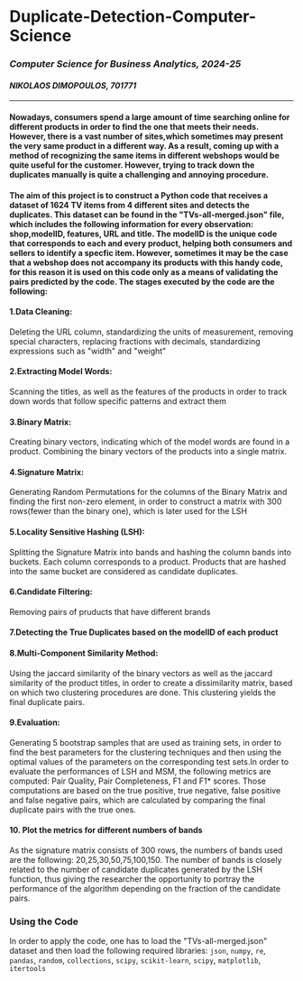 # **Duplicate-Detection-Computer-Science**
### *Computer Science for Business Analytics, 2024-25*
#### *NIKOLAOS DIMOPOULOS, 701771*
---
#### Nowadays, consumers spend a large amount of time searching online for different products in order to find the one that meets their needs. However, there is a vast number of sites,which sometimes may present the very same product in a different way. As a result, coming up with a method of recognizing the same items in different webshops would be quite useful for the customer. However, trying to track down the duplicates manually is quite a challenging and annoying procedure.
#### The aim of this project is to construct a Python code that receives a dataset of 1624 TV items from 4 different sites and detects the duplicates. This dataset can be found in the "TVs-all-merged.json" file, which includes the following information for every observation: shop,modelID, features, URL and title. The modelID is the unique code that corresponds to each and every product, helping both consumers and sellers to identify a specfic item. However, sometimes it may be the case that a webshop does not accompany its products with this handy code, for this reason it is used on this code only as a means of validating the pairs predicted by the code. The stages executed by the code are the following:

#### 1.Data Cleaning:  
Deleting the URL column, standardizing the units of measurement, removing special characters, replacing fractions with decimals, standardizing expressions such as "width" and "weight"
#### 2.Extracting Model Words:
Scanning the titles, as well as the features of the products in order to track down words that follow specific patterns and extract them
#### 3.Binary Matrix: 
Creating binary vectors, indicating which of the model words are found in a product. Combining the binary vectors of the products into a single matrix.

#### 4.Signature Matrix:
Generating Random Permutations for the columns of the Binary Matrix and finding the first non-zero element, in order to construct a matrix with 300 rows(fewer than the binary one), which is later used for the LSH

#### 5.Locality Sensitive Hashing (LSH): 
Splitting the Signature Matrix into bands and hashing the column bands into buckets. Each column corresponds to a product. Products that are hashed into the same bucket are considered as candidate duplicates.

#### 6.Candidate Filtering:
Removing pairs of pruducts that have different brands

#### 7.Detecting the True Duplicates based on the modelID of each product

#### 8.Multi-Component Similarity Method: 
Using the jaccard similarity of the binary vectors as well as the jaccard similarity of the product titles, in order to create a dissimilarity matrix, based on which two clustering procedures are done. This clustering yields the final duplicate pairs.
#### 9.Evaluation: 
Generating 5 bootstrap samples that are used as training sets, in order to find the best parameters for the clustering techniques and then using the optimal values of the parameters on the corresponding test sets.In order to evaluate the performances of LSH and MSM, the following metrics are computed: Pair Quality, Pair Completeness, F1 and F1* scores. Those computations are based on the true positive, true negative, false positive and false negative pairs, which are calculated by comparing the final duplicate pairs with the true ones.
#### 10. Plot the metrics for different numbers of bands
As the signature matrix consists of 300 rows, the numbers of bands used are the following: 20,25,30,50,75,100,150. The number of bands is closely related to the number of candidate duplicates generated by the LSH function, thus giving the researcher the opportunity to portray the performance of the algorithm depending on the fraction of the candidate pairs.
### Using the Code
In order to apply the code, one has to load the "TVs-all-merged.json" dataset and then load the following required libraries: 
`json`, `numpy`, `re`, `pandas`, `random`, `collections`, `scipy`, `scikit-learn`, `scipy`, `matplotlib`, `itertools`
